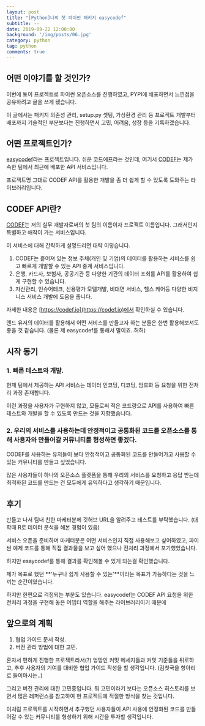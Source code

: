 ```yaml
---
layout: post
title: "[Python]나의 첫 파이썬 패키지 easycodef"
subtitle: --
date: 2019-09-22 12:00:00
background: '/img/posts/06.jpg'
category: python
tag: python
comments: true
---
```


## 어떤 이야기를 할 것인가?
이번에 토이 프로젝트로 파이썬 오픈소스를 진행하였고, PYPI에 배포하면서 느낀점을 공유하려고 글을 쓰게 됐습니다.

이 글에서는 패키지 의존성 관리, setup.py 셋팅, 가상환경 관리 등 프로젝트 개발부터 배포까지 기술적인 부분보다는 진행하면서 고민, 어려움, 성장 등을 기록하겠습니다.


## 어떤 프로젝트인가?
[easycodef](https://github.com/dc7303/easy-codef-py)라는 프로젝트입니다. 쉬운 코드에프라는 것인데, 여기서 [CODEF](https://codef.io)는 제가 속한 팀에서 최근에 배포한 API 서비스입니다.

프로젝트명 그대로 CODEF API를 활용한 개발을 좀 더 쉽게 할 수 있도록 도와주는 라이브러리입니다.


## CODEF API란?
[CODEF](https://codef.io)는 저의 실무 개발자로써의 첫 팀의 이름이자 프로젝트 이름입니다. 그래서인지 특별하고 애착이 가는 서비스입니다.

이 서비스에 대해 간략하게 설명드리면 대략 이렇습니다.

1. CODEF는 흩어져 있는 정보 주체(개인 및 기업)의 데이터를 활용하는 서비스를 쉽고 빠르게 개발할 수 있는 API 중계 서비스입니다.
2. 은행, 카드사, 보험사, 공공기관 등 다양한 기관의 데이터 조회를 API를 활용하여 쉽게 구현할 수 있습니다.
3. 자산관리, 인슈어테크, 신용평가 모델개발, 비대면 서비스, 헬스 케어등 다양한 비지니스 서비스 개발에 도움을 줍니다.

자세한 내용은 [https://codef.io](https://codef.io)에서 확인하실 수 있습니다.

엔드 유저의 데이터를 활용해서 어떤 서비스를 만들고자 하는 분들은 한번 활용해보셔도 좋을 것 같습니다. (물론 제 easycodef를 통해서 말이죠..허허)



## 시작 동기
### 1. 빠른 테스트와 개발.
현재 팀에서 제공하는 API 서비스는 데이터 인코딩, 디코딩, 암호화 등 요청을 위한 전처리 과정 존재합니다.

이런 과정을 사용자가 구현하지 않고, 모듈로써 적은 코드량으로 API를 사용하여 빠른 테스트와 개발을 할 수 있도록 만드는 것을 지향했습니다.


### 2. 우리의 서비스를 사용하는데 안정적이고 공통화된 코드를 오픈소스를 통해 사용자와 만들어갈 커뮤니티를 형성하면 좋겠다.
CODEF를 사용하는 유저들이 보다 안정적이고 공통화된 코드를 만들어가고 사용할 수 있는 커뮤니티를 만들고 싶었습니다.

많은 사용자들이 하나의 오픈소스 플랫폼을 통해 우리의 서비스를 요청하고 응답 받는데 최적화된 코드를 만드는 건 모두에게 유익하다고 생각하기 때문입니다.








## 후기
만들고 나서 팀내 친한 마케터분께 깃허브 URL을 알려주고 테스트를 부탁했습니다. (대학때 R로 데이터 분석을 해본 경험이 있음)

서비스 오픈을 준비하며 마케터분은 어떤 서비스인지 직접 사용해보고 싶어하였고, 파이썬 예제 코드를 통해 직접 결과물을 보고 싶어 했으나 전처리 과정에서 포기했었습니다.

하지만 esaycodef를 통해 결과를 확인해볼 수 있게 되는걸 확인했습니다.

제가 목표로 했던 **'누구나 쉽게 사용할 수 있는'**이라는 목표가 가능하다는 것을 느끼는 순간이였습니다.

하지만 한편으로 걱정되는 부분도 있습니다. easycodef는 CODEF API 요청을 위한 전처리 과정을 구현해 놓은 어뎁터 역할을 해주는 라이브러리이기 때문에



## 앞으로의 계획
1. 협업 가이드 문서 작성.
2. 버전 관리 방법에 대한 고민.

혼자서 편하게 진행한 프로젝트라서(?) 엉망인 커밋 메세지들과 커밋 기준들을 뒤로하고, 추후 사용자의 기여를 대비한 협업 가이드 작성을 할 생각입니다. (김칫국을 항아리로 들이마시는..)

그리고 버전 관리에 대한 고민중입니다. 뭐 고민이라기 보다는 오픈소스 히스토리를 보면서 많은 레퍼런스를 참고하여 현 프로젝트에 적절한 방식을 찾는 것입니다.

이처럼 프로젝트를 시작하면서 추구했던 사용자들이 API 사용에 안정화된 코드를 만들어갈 수 있는 커뮤니티를 형성하기 위해 시간을 투자할 생각입니다.
